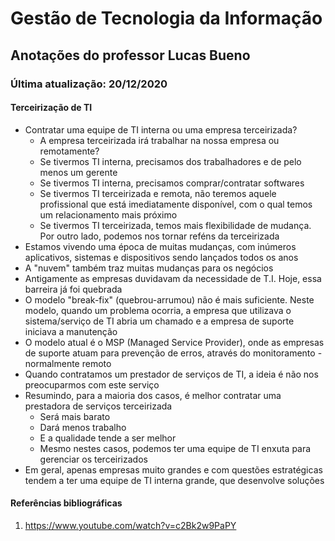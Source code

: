 # Gestão de Tecnologia da Informação

## Anotações do professor Lucas Bueno

### Última atualização: 20/12/2020

#### Terceirização de TI
- Contratar uma equipe de TI interna ou uma empresa terceirizada?
     - A empresa terceirizada irá trabalhar na nossa empresa ou remotamente?
     - Se tivermos TI interna, precisamos dos trabalhadores e de pelo menos um gerente
     - Se tivermos TI interna, precisamos comprar/contratar softwares
     - Se tivermos TI terceirizada e remota, não teremos aquele profissional que está imediatamente disponível, com o qual temos um relacionamento mais próximo
     - Se tivermos TI terceirizada, temos mais flexibilidade de mudança. Por outro lado, podemos nos tornar reféns da terceirizada
- Estamos vivendo uma época de muitas mudanças, com inúmeros aplicativos, sistemas e dispositivos sendo lançados todos os anos
- A "nuvem" também traz muitas mudanças para os negócios
- Antigamente as empresas duvidavam da necessidade de T.I. Hoje, essa barreira já foi quebrada
- O modelo "break-fix" (quebrou-arrumou) não é mais suficiente. Neste modelo, quando um problema ocorria, a empresa que utilizava o sistema/serviço de TI abria um chamado e a empresa de suporte iniciava a manutenção
- O modelo atual é o MSP (Managed Service Provider), onde as empresas de suporte atuam para prevenção de erros, através do monitoramento - normalmente remoto
- Quando contratamos um prestador de serviços de TI, a ideia é não nos preocuparmos com este serviço
- Resumindo, para a maioria dos casos, é melhor contratar uma prestadora de serviços terceirizada
    - Será mais barato
    - Dará menos trabalho
    - E a qualidade tende a ser melhor
    - Mesmo nestes casos, podemos ter uma equipe de TI enxuta para gerenciar os terceirizados
- Em geral, apenas empresas muito grandes e com questões estratégicas tendem a ter uma equipe de TI interna grande, que desenvolve soluções


#### Referências bibliográficas
1. https://www.youtube.com/watch?v=c2Bk2w9PaPY
